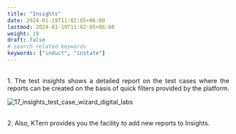 ```yaml
---
title: "Insights"
date: 2024-01-19T11:02:05+06:00
lastmod: 2024-01-19T11:02:05+06:00
weight: 19
draft: false
# search related keywords
keywords: ["induct", "instate"]
---
```

<div style='text-align: justify;'>

</br>1. The test insights shows a detailed report on the test cases where the reports can be created on the basis of quick filters provided by the platform. 

![17_insights_test_case_wizard_digital_labs](https://storage.googleapis.com/ktern-public-files/product-documentation/Digital%20Labs/17_insights_test_case_wizard_digital_labs.png)

</br>2. Also, KTern provides you the facility to add new reports to Insights.

</div>